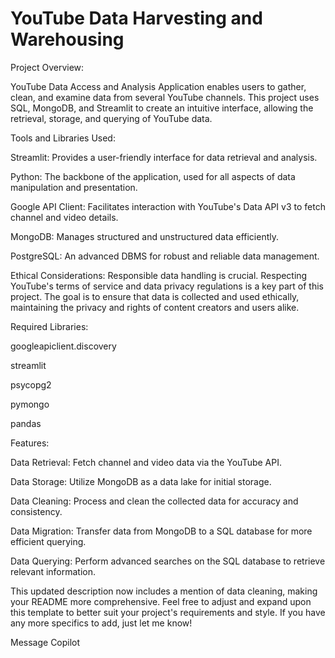# YouTube Data Harvesting and Warehousing
Project Overview:

YouTube Data Access and Analysis Application enables users to gather, clean, and examine data from several YouTube channels. This project uses SQL, MongoDB, and Streamlit to create an intuitive interface, allowing the retrieval, storage, and querying of YouTube data.

Tools and Libraries Used:

Streamlit: Provides a user-friendly interface for data retrieval and analysis.

Python: The backbone of the application, used for all aspects of data manipulation and presentation.

Google API Client: Facilitates interaction with YouTube's Data API v3 to fetch channel and video details.

MongoDB: Manages structured and unstructured data efficiently.

PostgreSQL: An advanced DBMS for robust and reliable data management.

Ethical Considerations: Responsible data handling is crucial. Respecting YouTube's terms of service and data privacy regulations is a key part of this project. The goal is to ensure that data is collected and used ethically, maintaining the privacy and rights of content creators and users alike.

Required Libraries:

googleapiclient.discovery

streamlit

psycopg2

pymongo

pandas

Features:

Data Retrieval: Fetch channel and video data via the YouTube API.

Data Storage: Utilize MongoDB as a data lake for initial storage.

Data Cleaning: Process and clean the collected data for accuracy and consistency.

Data Migration: Transfer data from MongoDB to a SQL database for more efficient querying.

Data Querying: Perform advanced searches on the SQL database to retrieve relevant information.

This updated description now includes a mention of data cleaning, making your README more comprehensive. Feel free to adjust and expand upon this template to better suit your project's requirements and style. If you have any more specifics to add, just let me know!



Message Copilot
